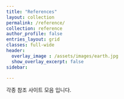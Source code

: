 ```yaml
---
title: "References"
layout: collection
permalink: /reference/
collection: reference
author_profile: false
entries_layout: grid
classes: full-wide
header:
  overlay_image : /assets/images/earth.jpg
  show_overlay_excerpt: false
sidebar:

---
```


각종 참조 사이트 모음 입니다.
